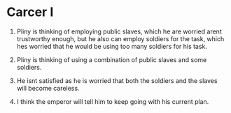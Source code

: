 # Carcer I

1. Pliny is thinking of employing public slaves, which he are worried arent trustworthy enough, but he also can employ soldiers for the task, which hes worried that he would be using too many soldiers for his task.

2. Pliny is thinking of using a combination of public slaves and some soldiers.

3. He isnt satisfied as he is worried that both the soldiers and the slaves will become careless.

4. I think the emperor will tell him to keep going with his current plan.

